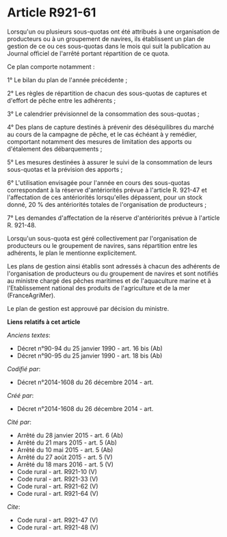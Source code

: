# Article R921-61

Lorsqu'un ou plusieurs sous-quotas ont été attribués à une organisation de producteurs ou à un groupement de navires, ils
établissent un plan de gestion de ce ou ces sous-quotas dans le mois qui suit la publication au Journal officiel de l'arrêté
portant répartition de ce quota. 

Ce plan comporte notamment : 

1° Le bilan du plan de l'année précédente ; 

2° Les règles de répartition de chacun des sous-quotas de captures et d'effort de pêche entre les adhérents ; 

3° Le calendrier prévisionnel de la consommation des sous-quotas ; 

4° Des plans de capture destinés à prévenir des déséquilibres du marché au cours de la campagne de pêche, et le cas échéant à
y remédier, comportant notamment des mesures de limitation des apports ou d'étalement des débarquements ; 

5° Les mesures destinées à assurer le suivi de la consommation de leurs sous-quotas et la prévision des apports ; 

6° L'utilisation envisagée pour l'année en cours des sous-quotas correspondant à la réserve d'antériorités prévue à l'article
R. 921-47 et l'affectation de ces antériorités lorsqu'elles dépassent, pour un stock donné, 20 % des antériorités totales de
l'organisation de producteurs ; 

7° Les demandes d'affectation de la réserve d'antériorités prévue à l'article R. 921-48.

Lorsqu'un sous-quota est géré collectivement par l'organisation de producteurs ou le groupement de navires, sans répartition
entre les adhérents, le plan le mentionne explicitement. 

Les plans de gestion ainsi établis sont adressés à chacun des adhérents de l'organisation de producteurs ou du groupement de
navires et sont notifiés au ministre chargé des pêches maritimes et de l'aquaculture marine et à l'Etablissement national des
produits de l'agriculture et de la mer (FranceAgriMer). 

Le plan de gestion est approuvé par décision du ministre.

**Liens relatifs à cet article**

_Anciens textes_:

  - Décret n°90-94 du 25 janvier 1990 - art. 16 bis (Ab)
  - Décret n°90-95 du 25 janvier 1990 - art. 18 bis (Ab)

_Codifié par_:

  - Décret n°2014-1608 du 26 décembre 2014 - art.

_Créé par_:

  - Décret n°2014-1608 du 26 décembre 2014 - art.

_Cité par_:

  - Arrêté du 28 janvier 2015 - art. 6 (Ab)
  - Arrêté du 21 mars 2015 - art. 5 (Ab)
  - Arrêté du 10 mai 2015 - art. 5 (Ab)
  - Arrêté du 27 août 2015 - art. 5 (V)
  - Arrêté du 18 mars 2016 - art. 5 (V)
  - Code rural - art. R921-10 (V)
  - Code rural - art. R921-33 (V)
  - Code rural - art. R921-62 (V)
  - Code rural - art. R921-64 (V)

_Cite_:

  - Code rural - art. R921-47 (V)
  - Code rural - art. R921-48 (V)
